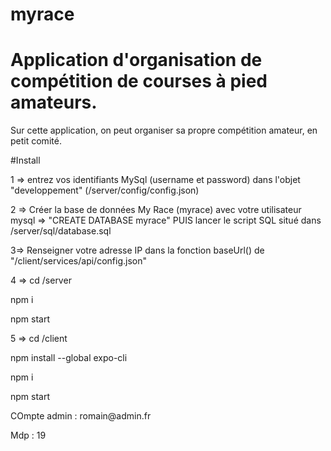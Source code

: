 # myrace
<h1>Application d'organisation de compétition de courses à pied amateurs. 
</h1>
Sur cette application, on peut organiser sa propre compétition amateur, en petit comité.

#Install

<p>1 => entrez vos identifiants MySql (username et password) dans l'objet "developpement" (/server/config/config.json) </p>

<p>2 => Créer la base de données My Race (myrace) avec votre utilisateur mysql
  => "CREATE DATABASE myrace" PUIS lancer le script SQL situé dans /server/sql/database.sql </p>
  
  <p>3=> Renseigner votre adresse IP dans la fonction baseUrl() de "/client/services/api/config.json"</p>
  
<p>4 => cd /server</p>
<p>npm i</p>
<p> npm start</p>

<p>5 => cd /client</p>
<p>npm install --global expo-cli</p>
<p>npm i</p>
<p> npm start</p>

<p>COmpte admin : romain@admin.fr</p>
<p>Mdp : 19</p>
